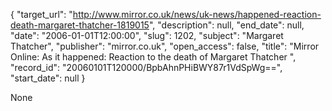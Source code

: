 {
  "target_url": "http://www.mirror.co.uk/news/uk-news/happened-reaction-death-margaret-thatcher-1819015", 
  "description": null, 
  "end_date": null, 
  "date": "2006-01-01T12:00:00", 
  "slug": 1202, 
  "subject": "Margaret Thatcher", 
  "publisher": "mirror.co.uk", 
  "open_access": false, 
  "title": "Mirror Online: As it happened: Reaction to the death of Margaret Thatcher ", 
  "record_id": "20060101T120000/BpbAhnPHiBWY87r1VdSpWg==", 
  "start_date": null
}

None